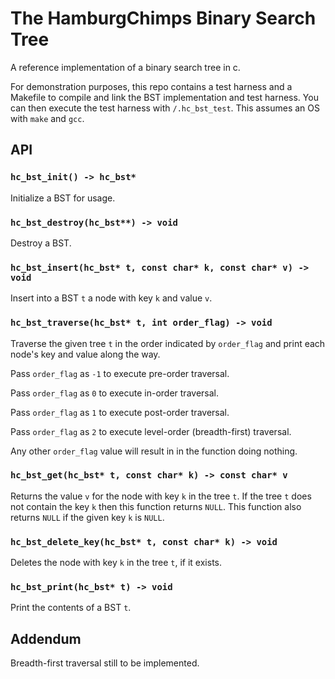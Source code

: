# The HamburgChimps Binary Search Tree

A reference implementation of a binary search tree in c.

For demonstration purposes, this repo contains a test harness and a Makefile to compile and link the BST implementation and test harness. You can then execute the test harness with `/.hc_bst_test`. This assumes an OS with `make` and `gcc`. 

## API

### `hc_bst_init() -> hc_bst*`

Initialize a BST for usage.

### `hc_bst_destroy(hc_bst**) -> void`

Destroy a BST.

### `hc_bst_insert(hc_bst* t, const char* k, const char* v) -> void`

Insert into a BST `t` a node with key `k` and value `v`.

### `hc_bst_traverse(hc_bst* t, int order_flag) -> void`

Traverse the given tree `t` in the order indicated by `order_flag` and print each node's key and value along the way.

Pass `order_flag` as `-1` to execute pre-order traversal.

Pass `order_flag` as `0` to execute in-order traversal.

Pass `order_flag` as `1` to execute post-order traversal.

Pass `order_flag` as `2` to execute level-order (breadth-first) traversal.

Any other `order_flag` value will result in in the function doing nothing.

### `hc_bst_get(hc_bst* t, const char* k) -> const char* v`

Returns the value `v` for the node with key `k` in the tree `t`. If the tree `t` does not
contain the key `k` then this function returns `NULL`. This function also returns `NULL` if
the given key `k` is `NULL`.

### `hc_bst_delete_key(hc_bst* t, const char* k) -> void`

Deletes the node with key `k` in the tree `t`, if it exists.

### `hc_bst_print(hc_bst* t) -> void`

Print the contents of a BST `t`.

## Addendum
Breadth-first traversal still to be implemented.
